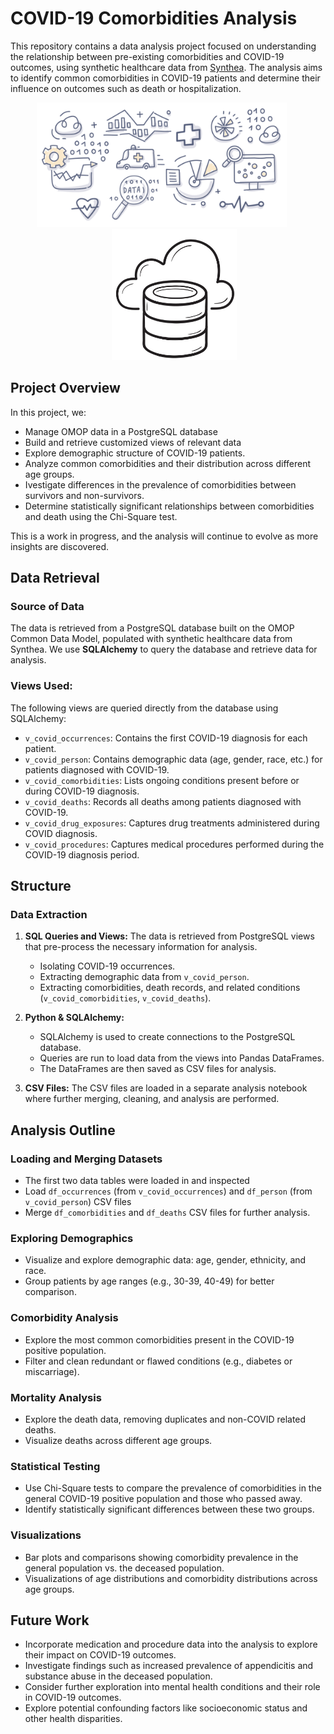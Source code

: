 # COVID-19 Comorbidities Analysis

This repository contains a data analysis project focused on understanding the relationship between pre-existing comorbidities and COVID-19 outcomes, using synthetic healthcare data from [Synthea](https://synthetichealth.github.io/synthea/). The analysis aims to identify common comorbidities in COVID-19 patients and determine their influence on outcomes such as death or hospitalization.

<div align="center">
    <img src="images/hcstats.png" alt="Healthcare Stats" width="400" style="margin-right: 20px;" />
    <img src="images/database.png" alt="Database Symbol" width="200" style="margin-left: 20px;" />
</div>




## Project Overview

In this project, we:
- Manage OMOP data in a PostgreSQL database
- Build and retrieve customized views of relevant data
- Explore demographic structure of COVID-19 patients.
- Analyze common comorbidities and their distribution across different age groups.
- Ivestigate differences in the prevalence of comorbidities between survivors and non-survivors.
- Determine statistically significant relationships between comorbidities and death using the Chi-Square test.

This is a work in progress, and the analysis will continue to evolve as more insights are discovered.

## Data Retrieval

### Source of Data
The data is retrieved from a PostgreSQL database built on the OMOP Common Data Model, populated with synthetic healthcare data from Synthea. We use **SQLAlchemy** to query the database and retrieve data for analysis.

### Views Used:
The following views are queried directly from the database using SQLAlchemy:
- `v_covid_occurrences`: Contains the first COVID-19 diagnosis for each patient.
- `v_covid_person`: Contains demographic data (age, gender, race, etc.) for patients diagnosed with COVID-19.
- `v_covid_comorbidities`: Lists ongoing conditions present before or during COVID-19 diagnosis.
- `v_covid_deaths`: Records all deaths among patients diagnosed with COVID-19.
- `v_covid_drug_exposures`: Captures drug treatments administered during COVID diagnosis.
- `v_covid_procedures`: Captures medical procedures performed during the COVID-19 diagnosis period.


## Structure

### Data Extraction
1. **SQL Queries and Views:** The data is retrieved from PostgreSQL views that pre-process the necessary information for analysis.
   - Isolating COVID-19 occurrences.
   - Extracting demographic data from `v_covid_person`.
   - Extracting comorbidities, death records, and related conditions (`v_covid_comorbidities`, `v_covid_deaths`).

2. **Python & SQLAlchemy:**
   - SQLAlchemy is used to create connections to the PostgreSQL database.
   - Queries are run to load data from the views into Pandas DataFrames.
   - The DataFrames are then saved as CSV files for analysis.

3. **CSV Files:** The CSV files are loaded in a separate analysis notebook where further merging, cleaning, and analysis are performed.

## Analysis Outline

### Loading and Merging Datasets
- The first two data tables were loaded in and inspected
- Load `df_occurrences` (from `v_covid_occurrences`) and `df_person` (from `v_covid_person`) CSV files
- Merge `df_comorbidities` and `df_deaths` CSV files for further analysis.


### Exploring Demographics
- Visualize and explore demographic data: age, gender, ethnicity, and race.
- Group patients by age ranges (e.g., 30-39, 40-49) for better comparison.

### Comorbidity Analysis
- Explore the most common comorbidities present in the COVID-19 positive population.
- Filter and clean redundant or flawed conditions (e.g., diabetes or miscarriage).

### Mortality Analysis
- Explore the death data, removing duplicates and non-COVID related deaths.
- Visualize deaths across different age groups.

### Statistical Testing
- Use Chi-Square tests to compare the prevalence of comorbidities in the general COVID-19 positive population and those who passed away.
- Identify statistically significant differences between these two groups.

### Visualizations
- Bar plots and comparisons showing comorbidity prevalence in the general population vs. the deceased population.
- Visualizations of age distributions and comorbidity distributions across age groups.

## Future Work
- Incorporate medication and procedure data into the analysis to explore their impact on COVID-19 outcomes.
- Investigate findings such as increased prevalence of appendicitis and substance abuse in the deceased population.
- Consider further exploration into mental health conditions and their role in COVID-19 outcomes.
- Explore potential confounding factors like socioeconomic status and other health disparities.
